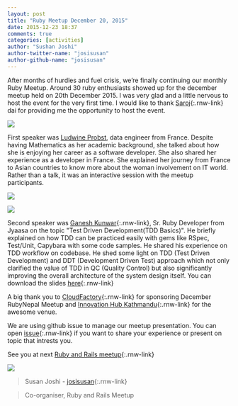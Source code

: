 ```yaml
---
layout: post
title: "Ruby Meetup December 20, 2015"
date: 2015-12-23 18:37
comments: true
categories: [activities]
author: "Sushan Joshi"
author-twitter-name: "josisusan"
author-github-name: "josisusan"
---
```

After months of hurdles and fuel crisis, we’re finally continuing our monthly Ruby Meetup. Around 30 ruby enthusiasts showed up for the december meetup held on 20th December 2015. I was very glad and a little nervous to host the event for the very first time. I would like to thank [Saroj](https://twitter.com/zoraslapen){:.rnw-link} dai for providing me the opportunity to host the event.

![](http://photos3.meetupstatic.com/photos/event/8/8/9/7/600_445174967.jpeg)

First speaker was [Ludwine Probst](https://twitter.com/nivdul), data engineer from France. Despite having Mathematics as her academic background, she talked about how she is enjoying her career as a software developer. She also shared her experience as a developer in France. She explained her journey from France to Asian countries to know more about the woman involvement on IT world. Rather than a talk, it was an interactive session with the meetup participants.

![](http://photos1.meetupstatic.com/photos/event/d/9/9/e/600_445315710.jpeg)

![](http://photos4.meetupstatic.com/photos/event/d/9/d/f/600_445315775.jpeg)

Second speaker was [Ganesh Kunwar](https://twitter.com/gkunwar1){:.rnw-link}, Sr. Ruby Developer from Jyaasa on the topic "Test Driven Development(TDD Basics)". He briefly explained on how TDD can be practiced easily with gems like RSpec, Test/Unit, Capybara with some code samples. He shared his experience on TDD workflow on codebase. He shed some light on TDD (Test Driven Development) and DDT (Development Driven Test) approach which not only clarified the value of TDD in QC (Quality Control) but also significantly improving the overall architecture of the system design itself. You can download the  slides [here](http://files.meetup.com/18762323/Test%20Driven%20Development%20%28TDD%29%20-%20Ruby%20Nepal%20Meetup%20-%20Dec%2020%2C2015.pdf){:.rnw-link}

A big thank you to [CloudFactory](http://www.cloudfactory.com/home){:.rnw-link} for sponsoring December RubyNepal Meetup and [Innovation Hub Kathmandu](https://www.facebook.com/IHKathmandu){:.rnw-link} for the awesome venue.

We are using github issue to manage our meetup presentation. You can open [issue](https://github.com/RubyNepal/rorh/issues){:.rnw-link} if you want to share your experience or present on topic that intrests you.

See you at next [Ruby and Rails meetup](http://www.meetup.com/Nepal-Ruby-Users-Group/){:.rnw-link}

![](http://photos3.meetupstatic.com/photos/event/d/9/8/4/highres_445315684.jpeg)

> Susan Joshi - [josisusan](https://twitter.com/josisusan){:.rnw-link}

> Co-organiser, Ruby and Rails Meetup